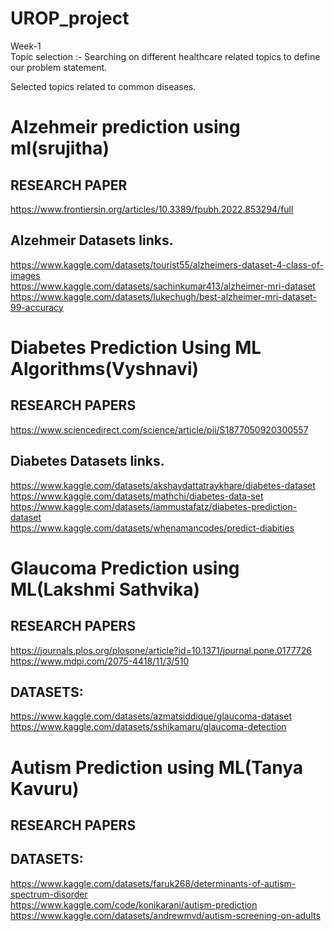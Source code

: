 # UROP_project

Week-1  
Topic selection :- Searching on different healthcare related topics to define our problem statement.    

Selected topics related to common diseases.    

# Alzehmeir prediction using ml(srujitha)     
## RESEARCH PAPER   
https://www.frontiersin.org/articles/10.3389/fpubh.2022.853294/full    
## Alzehmeir Datasets links.   
https://www.kaggle.com/datasets/tourist55/alzheimers-dataset-4-class-of-images  
https://www.kaggle.com/datasets/sachinkumar413/alzheimer-mri-dataset  
https://www.kaggle.com/datasets/lukechugh/best-alzheimer-mri-dataset-99-accuracy  

# Diabetes Prediction Using ML Algorithms(Vyshnavi)  
## RESEARCH PAPERS  
https://www.sciencedirect.com/science/article/pii/S1877050920300557    
## Diabetes Datasets links.   
https://www.kaggle.com/datasets/akshaydattatraykhare/diabetes-dataset   
https://www.kaggle.com/datasets/mathchi/diabetes-data-set   
https://www.kaggle.com/datasets/iammustafatz/diabetes-prediction-dataset   
https://www.kaggle.com/datasets/whenamancodes/predict-diabities  

# Glaucoma Prediction using ML(Lakshmi Sathvika)  
## RESEARCH PAPERS  
https://journals.plos.org/plosone/article?id=10.1371/journal.pone.0177726  
https://www.mdpi.com/2075-4418/11/3/510
## DATASETS:  
https://www.kaggle.com/datasets/azmatsiddique/glaucoma-dataset  
https://www.kaggle.com/datasets/sshikamaru/glaucoma-detection  

#  Autism Prediction using ML(Tanya Kavuru) 
## RESEARCH PAPERS  
## DATASETS:
https://www.kaggle.com/datasets/faruk268/determinants-of-autism-spectrum-disorder  
https://www.kaggle.com/code/konikarani/autism-prediction  
https://www.kaggle.com/datasets/andrewmvd/autism-screening-on-adults  
